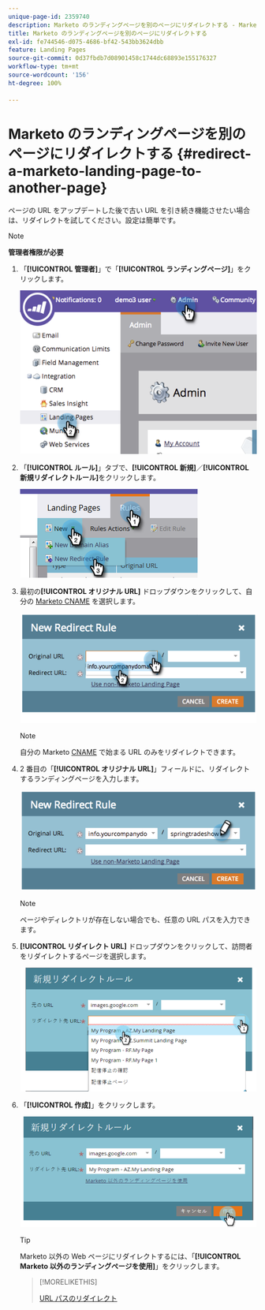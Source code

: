 ```yaml
---
unique-page-id: 2359740
description: Marketo のランディングページを別のページにリダイレクトする - Marketo ドキュメント - 製品ドキュメント
title: Marketo のランディングページを別のページにリダイレクトする
exl-id: fe744546-d075-4686-bf42-543bb3624dbb
feature: Landing Pages
source-git-commit: 0d37fbdb7d08901458c1744dc68893e155176327
workflow-type: tm+mt
source-wordcount: '156'
ht-degree: 100%

---
```


# Marketo のランディングページを別のページにリダイレクトする {#redirect-a-marketo-landing-page-to-another-page}

ページの URL をアップデートした後で古い URL を引き続き機能させたい場合は、リダイレクトを試してください。設定は簡単です。

>[!NOTE]
>
>**管理者権限が必要**

1. 「**[!UICONTROL 管理者]**」で「**[!UICONTROL ランディングページ]**」をクリックします。

   ![](assets/image2014-9-25-15-3a43-3a39.png)

1. 「**[!UICONTROL ルール]**」タブで、**[!UICONTROL 新規]**／**[!UICONTROL 新規リダイレクトルール]**&#x200B;をクリックします。

   ![](assets/two-1.png)

1. 最初の&#x200B;**[!UICONTROL オリジナル URL]** ドロップダウンをクリックして、自分の [Marketo CNAME](/help/marketo/product-docs/demand-generation/landing-pages/landing-page-actions/customize-your-landing-page-urls-with-a-cname.md) を選択します。

   ![](assets/image2014-9-25-15-3a46-3a20.png)

   >[!NOTE]
   >
   >自分の Marketo [CNAME](/help/marketo/product-docs/demand-generation/landing-pages/landing-page-actions/customize-your-landing-page-urls-with-a-cname.md) で始まる URL のみをリダイレクトできます。

1. 2 番目の「**[!UICONTROL オリジナル URL]**」フィールドに、リダイレクトするランディングページを入力します。

   ![](assets/image2014-9-25-15-3a47-3a20.png)

   >[!NOTE]
   >
   >ページやディレクトリが存在しない場合でも、任意の URL パスを入力できます。

1. **[!UICONTROL リダイレクト URL]** ドロップダウンをクリックして、訪問者をリダイレクトするページを選択します。

   ![](assets/image2014-9-25-15-3a47-3a53.png)

1. 「**[!UICONTROL 作成]**」をクリックします。

   ![](assets/image2014-9-25-15-3a48-3a5.png)

   >[!TIP]
   >
   >Marketo 以外の Web ページにリダイレクトするには、「**[!UICONTROL Marketo 以外のランディングページを使用]**」をクリックします。

   >[!MORELIKETHIS]
   >
   >[URL パスのリダイレクト](/help/marketo/product-docs/demand-generation/landing-pages/personalizing-landing-pages/redirect-a-url-path.md)
